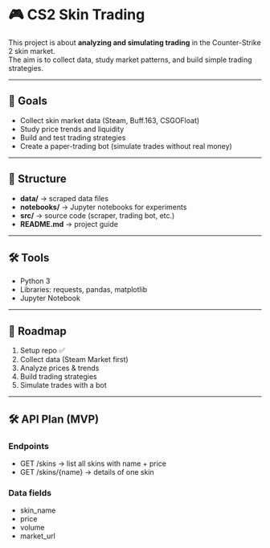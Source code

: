 # 🎮 CS2 Skin Trading

This project is about **analyzing and simulating trading** in the Counter-Strike 2 skin market.  
The aim is to collect data, study market patterns, and build simple trading strategies.

---

## 📌 Goals
- Collect skin market data (Steam, Buff.163, CSGOFloat)
- Study price trends and liquidity
- Build and test trading strategies
- Create a paper-trading bot (simulate trades without real money)

---

## 📂 Structure
- **data/** → scraped data files  
- **notebooks/** → Jupyter notebooks for experiments  
- **src/** → source code (scraper, trading bot, etc.)  
- **README.md** → project guide  

---

## 🛠️ Tools
- Python 3  
- Libraries: requests, pandas, matplotlib  
- Jupyter Notebook  

---

## 🚀 Roadmap
1. Setup repo ✅  
2. Collect data (Steam Market first)  
3. Analyze prices & trends  
4. Build trading strategies  
5. Simulate trades with a bot  

---
## 🛠️ API Plan (MVP)

### Endpoints
- GET /skins → list all skins with name + price
- GET /skins/{name} → details of one skin

### Data fields
- skin_name
- price
- volume
- market_url